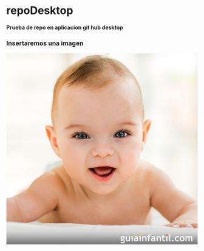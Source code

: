 # repoDesktop
 **Prueba de repo en aplicacion git hub desktop**

### Insertaremos una imagen
![baby](img/bebe.jpg)
 